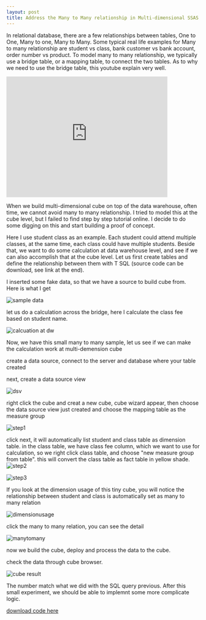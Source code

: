 ```yaml
---
layout: post
title: Address the Many to Many relationship in Multi-dimensional SSAS cube
---
```


In relational database, there are a few relationships between tables, One to One, Many to one, Many to Many. Some typical real life examples for Many to many relationship are student vs class, bank customer vs bank account, order number vs product. To model many to many relationship, we typically use a bridge table, or a mapping table, to connect the two tables.  As to why we need to use the bridge table, this youtube explain very well.

<iframe width="420" height="315" src="https://www.youtube.com/watch?v=JgW43deaex8" frameborder="0" allowfullscreen></iframe>

When we build multi-dimensional cube on top of the data warehouse, often time, we cannot avoid many to many relationship. I tried to model this at the cube level, but I failed to find step by step tutorial online.  I decide to do some digging on this and start building a proof of concept. 

Here I use student class as an example. Each student could attend multiple classes, at the same time, each class could have multiple students. Beside that, we want to do some calculation at data warehouse level, and see if we can also accomplish that at the cube level.
Let us first create tables and define the relationship between them with T SQL  (source code can be download, see link at the end).

I inserted some fake data, so that we have a source to build cube from. Here is what I get 

<img src="/images/blog3/data_in_table.PNG" alt="sample data">

let us do a calculation across the bridge, here I calculate the class fee based on student name. 

<img src="/images/blog3/DW_calculation.PNG" alt="calcuation at dw">

Now, we have this small many to many sample, let us see if we can make the calculation work at multi-demension cube

create a data source, connect to the server and database where your table created 

next, create a data source view

<img src="/images/blog3/dsv.PNG" alt="dsv">

right click the cube and creat a new cube, cube wizard appear, then choose the data source view just created and choose the mapping table as the measure group 

<img src="/images/blog3/create_cube1.PNG" alt="step1">

click next, it will automatically list student and class table as dimension table. in the class table, we have class fee column, which we want to use for calculation, so we right click class table, and choose "new measure group from table". this will convert the class table as fact table in yellow shade.
<img src="/images/blog3/create_cube2.PNG" alt="step2">

<img src="/images/blog3/create_cube3.PNG" alt="step3">

If you look at the dimension usage of this tiny cube, you will notice the relationship between student and class is automatically set as many to many relation 

<img src="/images/blog3/dimensionusage.PNG" alt="dimensionusage">

click the many to many relation, you can see the detail 

<img src="/images/blog3/manytomany.PNG" alt="manytomany">

now we build the cube, deploy and process the data to the cube.

check the data through cube browser.

<img src="/images/blog3/cube1.PNG" alt="cube result">

The number match what we did with the SQL query previous.  After this small experiment, we should be able to implemnt some more complicate logic.


<a href="/Files/student_class_table_script.sql">download code here</a>

